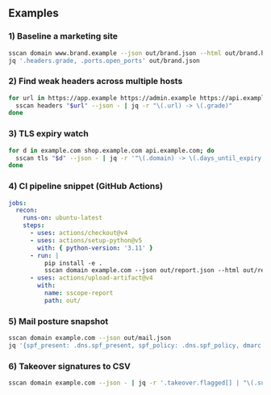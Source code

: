 ## Examples

### 1) Baseline a marketing site
```bash
sscan domain www.brand.example --json out/brand.json --html out/brand.html
jq '.headers.grade, .ports.open_ports' out/brand.json
```

### 2) Find weak headers across multiple hosts
```bash
for url in https://app.example https://admin.example https://api.example; do
  sscan headers "$url" --json - | jq -r "\(.url) -> \(.grade)"
done
```

### 3) TLS expiry watch
```bash
for d in example.com shop.example.com api.example.com; do
  sscan tls "$d" --json - | jq -r '"\(.domain) -> \(.days_until_expiry // "n/a") days"'
done
```

### 4) CI pipeline snippet (GitHub Actions)
```yaml
jobs:
  recon:
    runs-on: ubuntu-latest
    steps:
      - uses: actions/checkout@v4
      - uses: actions/setup-python@v5
        with: { python-version: '3.11' }
      - run: |
          pip install -e .
          sscan domain example.com --json out/report.json --html out/report.html
      - uses: actions/upload-artifact@v4
        with:
          name: sscope-report
          path: out/
```

### 5) Mail posture snapshot
```bash
sscan domain example.com --json out/mail.json
jq '{spf_present: .dns.spf_present, spf_policy: .dns.spf_policy, dmarc: .dns.dmarc_policy}' out/mail.json
```

### 6) Takeover signatures to CSV
```bash
sscan domain example.com --json - | jq -r '.takeover.flagged[] | "\(.subdomain),\(.reason)"' > flagged.csv
```

